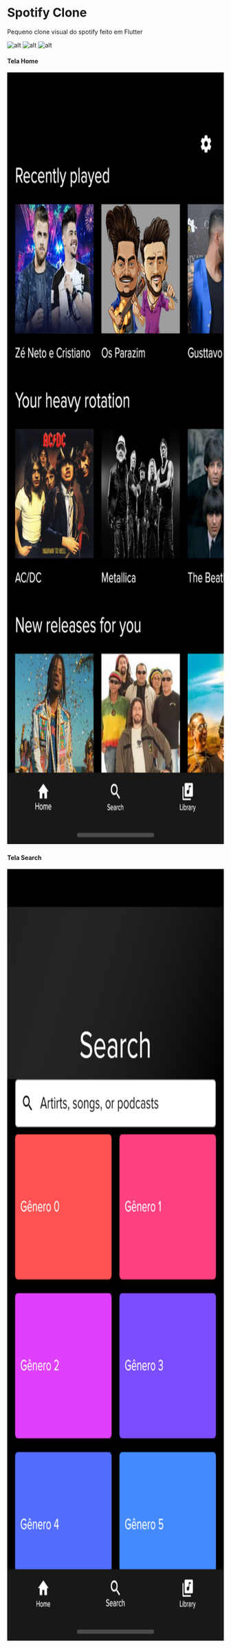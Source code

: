# Spotify Clone
Pequeno clone visual do spotify feito em Flutter

![alt](https://img.shields.io/github/issues/netodeolino/spotify_clone.svg)
![alt](https://img.shields.io/github/forks/netodeolino/spotify_clone.svg)
![alt](https://img.shields.io/github/stars/netodeolino/spotify_clone.svg)



#### Tela Home
<p align="center">
  <img width="828" height="1792" src="https://raw.githubusercontent.com/netodeolino/spotify_clone/master/prints/home.png">
</p>

#### Tela Search
<p align="center">
  <img width="828" height="1792" src="https://raw.githubusercontent.com/netodeolino/spotify_clone/master/prints/search.png">
</p>